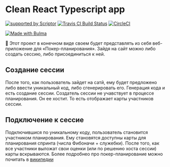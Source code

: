 # Clean React Typescript app
[![supported by Scriptor](https://img.shields.io/badge/supports%20by-Scriptor-orange.svg?colorB=e74c3c)](https://www.scriptor.me) [![Travis CI Build Status](https://img.shields.io/travis/actionsmile/poker.svg)](https://travis-ci.org/actionsmile/poker) [![CircleCI](https://circleci.com/gh/actionsmile/poker/tree/master.svg?style=svg)](https://circleci.com/gh/actionsmile/poker/tree/master)

[![Made with Bulma](https://www.scriptor.me/badges/bulma.png)](https://bulma.io)

:beers: Этот проект в конечном виде своем будет представлять из себя веб-приложение для «Покер-планирования». Зайдя на сайт можно либо создать сессию, либо присоединиться к ней.

## Создание сессии
После того, как пользователь зайдет на сатй, ему будет предложено либо ввести уникальный код, либо сгенерировать его. Генерация кода и есть создание сессии. Создатель сессии не учавствует в процессе планирования. Он ее хостит. То есть отображает карты участников сессии.

## Подключение к сессие
Подключившися по уникальному коду, пользователь становится участником планирования. Ему становятся доступны карты для планирования спринта (числа Фибоначи + служебки). После того, как все участники выложат свои оценки (или по решению хоста сессии) карты вскрываются. Более подробнео про покер-планирование можно почитать в [википедии](https://ru.wikipedia.org/wiki/%D0%9F%D0%BE%D0%BA%D0%B5%D1%80_%D0%BF%D0%BB%D0%B0%D0%BD%D0%B8%D1%80%D0%BE%D0%B2%D0%B0%D0%BD%D0%B8%D1%8F)
